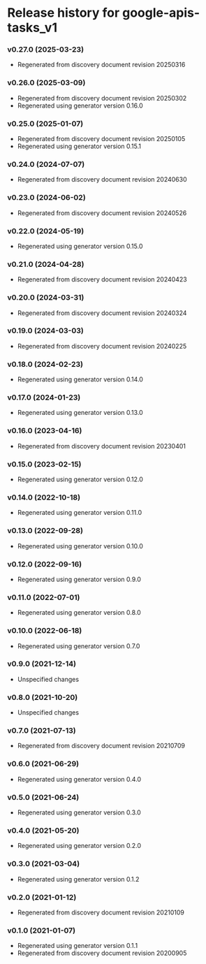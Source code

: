 # Release history for google-apis-tasks_v1

### v0.27.0 (2025-03-23)

* Regenerated from discovery document revision 20250316

### v0.26.0 (2025-03-09)

* Regenerated from discovery document revision 20250302
* Regenerated using generator version 0.16.0

### v0.25.0 (2025-01-07)

* Regenerated from discovery document revision 20250105
* Regenerated using generator version 0.15.1

### v0.24.0 (2024-07-07)

* Regenerated from discovery document revision 20240630

### v0.23.0 (2024-06-02)

* Regenerated from discovery document revision 20240526

### v0.22.0 (2024-05-19)

* Regenerated using generator version 0.15.0

### v0.21.0 (2024-04-28)

* Regenerated from discovery document revision 20240423

### v0.20.0 (2024-03-31)

* Regenerated from discovery document revision 20240324

### v0.19.0 (2024-03-03)

* Regenerated from discovery document revision 20240225

### v0.18.0 (2024-02-23)

* Regenerated using generator version 0.14.0

### v0.17.0 (2024-01-23)

* Regenerated using generator version 0.13.0

### v0.16.0 (2023-04-16)

* Regenerated from discovery document revision 20230401

### v0.15.0 (2023-02-15)

* Regenerated using generator version 0.12.0

### v0.14.0 (2022-10-18)

* Regenerated using generator version 0.11.0

### v0.13.0 (2022-09-28)

* Regenerated using generator version 0.10.0

### v0.12.0 (2022-09-16)

* Regenerated using generator version 0.9.0

### v0.11.0 (2022-07-01)

* Regenerated using generator version 0.8.0

### v0.10.0 (2022-06-18)

* Regenerated using generator version 0.7.0

### v0.9.0 (2021-12-14)

* Unspecified changes

### v0.8.0 (2021-10-20)

* Unspecified changes

### v0.7.0 (2021-07-13)

* Regenerated from discovery document revision 20210709

### v0.6.0 (2021-06-29)

* Regenerated using generator version 0.4.0

### v0.5.0 (2021-06-24)

* Regenerated using generator version 0.3.0

### v0.4.0 (2021-05-20)

* Regenerated using generator version 0.2.0

### v0.3.0 (2021-03-04)

* Regenerated using generator version 0.1.2

### v0.2.0 (2021-01-12)

* Regenerated from discovery document revision 20210109

### v0.1.0 (2021-01-07)

* Regenerated using generator version 0.1.1
* Regenerated from discovery document revision 20200905


